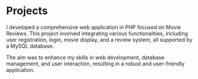 # Projects

I developed a comprehensive web application in PHP focused on Movie Reviews. This project involved integrating various functionalities, including user registration, login, movie display, and a review system, all supported by a MySQL database. 

The aim was to enhance my skills in web development, database management, and user interaction, resulting in a robust and user-friendly application.
